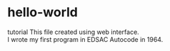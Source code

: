 # hello-world
tutorial
This file created using web interface.  
I wrote my first program in EDSAC Autocode in 1964.
